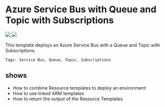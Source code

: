 # Azure Service Bus with Queue and Topic with Subscriptions

<a href="https://portal.azure.com/#create/Microsoft.Template/uri/https%3A%2F%2Fraw.githubusercontent.com%2Fpascalnaber%2FEnterpriseARMTemplates%2Fmaster%2FDeploymentSamples/ServiceBus%20Queue%20and%20Topic%20with%20Subscriptions%2Fazuredeploy.json" target="_blank">
    <img src="http://azuredeploy.net/deploybutton.png"/>
</a>
<a href="http://armviz.io/#/?load=https%3A%2F%2Fraw.githubusercontent.com%2Fpascalnaber%2FEnterpriseARMTemplates%2Fmaster%2FDeploymentSamples%2FServiceBus%20Queue%20and%20Topic%20with%20Subscriptions%2Fazuredeploy.json" target="_blank">
    <img src="http://armviz.io/visualizebutton.png"/>
</a>

This template deploys an Azure Service Bus with a Queue and Topic with Subscriptions. 

`Tags: Service Bus, Queue, Topic, Subscriptions`

## shows

- How to combine Resource templates to deploy an environment
- How to use linked ARM templates
- How to return the output of the Resource Templates


